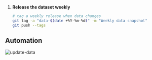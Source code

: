 

1. **Release the dataset weekly**
   ```bash
   # tag a weekly release when data changes
   git tag -a "data-$(date +%Y-%m-%d)" -m "Weekly data snapshot"
   git push --tags

## Automation
![update-data](https://github.com/raghava0071/florida-picks-project/actions/workflows/update.yml/badge.svg)
